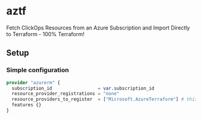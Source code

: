 # aztf

Fetch ClickOps Resources from an Azure Subscription and Import Directly to Terraform - 100% Terraform!

## Setup

### Simple configuration

```terraform
provider "azurerm" {
  subscription_id                 = var.subscription_id
  resource_provider_registrations = "none"
  resource_providers_to_register  = ["Microsoft.AzureTerraform"] # this provider needs to be registered for exporting resources as Terraform!
  features {}
}
```
